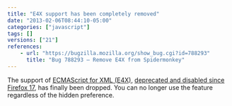 ```yaml
---
title: "E4X support has been completely removed"
date: "2013-02-06T08:44:10-05:00"
categories: ["javascript"]
tags: []
versions: ["21"]
references:
    - url: "https://bugzilla.mozilla.org/show_bug.cgi?id=788293"
      title: "Bug 788293 – Remove E4X from Spidermonkey"
---
```

The support of [ECMAScript for XML (E4X)](https://developer.mozilla.org/docs/E4X), [deprecated and disabled since Firefox 17](https://www.fxsitecompat.dev/en-CA/docs/2012/e4x-has-been-disabled/), has finally been dropped. You can no longer use the feature regardless of the hidden preference.
